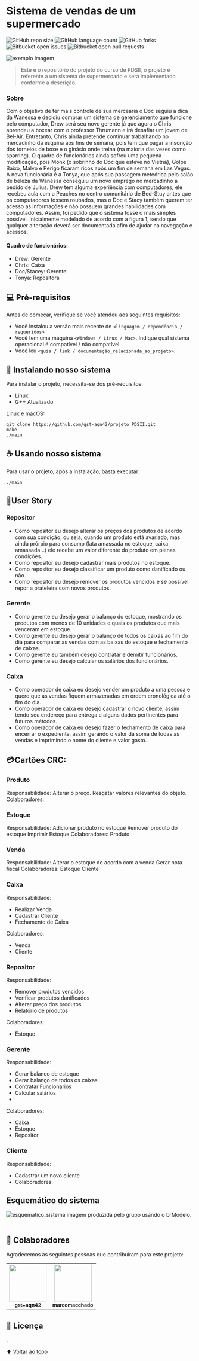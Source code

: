 # Sistema de vendas de um supermercado


![GitHub repo size](https://img.shields.io/github/repo-size/gst-aqn42/projeto_PDSII?style=for-the-badge)
![GitHub language count](https://img.shields.io/github/languages/count/gst-aqn42/projeto_PDSII?style=for-the-badge)
![GitHub forks](https://img.shields.io/github/forks/gst-aqn42/projeto_PDSII?style=for-the-badge)
![Bitbucket open issues](https://img.shields.io/bitbucket/issues/gst-aqn42/projeto_PDSII?style=for-the-badge)
![Bitbucket open pull requests](https://img.shields.io/bitbucket/pr-raw/gst-aqn42/projeto_PDSII?style=for-the-badge)

<img src="exemplo-image.png" alt="exemplo imagem">

> Este é o repositório do projeto do curso de PDSII, o projeto é referente a um sistema de supermercado e será implementado conforme a descrição.

### Sobre

Com o objetivo de ter mais controle de sua mercearia o Doc seguiu a dica da Wanessa e decidiu comprar um sistema de gerenciamento que funcione pelo computador, Drew será seu novo gerente já que agora o Chris aprendeu a boxear com o professor Thrumann e irá desafiar um jovem de Bel-Air. Entretanto, Chris ainda pretende continuar trabalhando no mercadinho da esquina aos fins de semana, pois tem que pagar a inscrição dos torneios de boxe e o ginásio onde treina (na maioria das vezes como sparring). O quadro de funcionários ainda sofreu uma pequena modificação, pois Monk (o sobrinho do Doc que esteve no Vietnã), Golpe Baixo, Malvo e Perigo ficaram ricos após um fim de semana em Las Vegas. A nova funcionária é a Tonya, que após sua passagem meteórica pelo salão de beleza da Wanessa conseguiu um novo emprego no mercadinho a pedido de Julius. Drew tem alguma experiência com computadores, ele recebeu aula com a Peaches no centro comunitário de Bed-Stuy antes que os computadores fossem roubados, mas o Doc e Stacy também querem ter acesso as informações e não possuem grandes habilidades com computadores. Assim, foi pedido que o sistema fosse o mais simples possível. Inicialmente modelado de acordo com a figura 1, sendo que qualquer alteração deverá ser documentada afim de ajudar na navegação e acessos.

#### Quadro de funcionários:

- Drew: Gerente
- Chris: Caixa
- Doc/Stacey: Gerente
- Tonya: Repositora

## 💻 Pré-requisitos

Antes de começar, verifique se você atendeu aos seguintes requisitos:
<!---Estes são apenas requisitos de exemplo. Adicionar, duplicar ou remover conforme necessário--->
* Você instalou a versão mais recente de `<linguagem / dependência / requeridos>`
* Você tem uma máquina `<Windows / Linux / Mac>`. Indique qual sistema operacional é compatível / não compatível.
* Você leu `<guia / link / documentação_relacionada_ao_projeto>`.

## 🚀 Instalando nosso sistema

Para instalar o projeto, necessita-se dos pré-requisitos:

- Linux
- G++ Atualizado

Linux e macOS:
```
git clone https://github.com/gst-aqn42/projeto_PDSII.git
make
./main
```

## ☕ Usando nosso sistema

Para usar o projeto, após a instalação, basta executar:

```
./main
```

## 🧾User Story

### Repositor
- Como repositor eu desejo alterar os preços dos produtos de acordo com sua condição, ou seja, quando um produto está avariado, mas ainda prórpio para consumo (lata amassada no estoque, caixa amassada...) ele recebe um valor diferente do produto em plenas condições.
- Como repositor eu desejo cadastrar mais produtos no estoque.
- Como repositor eu desejo classificar um produto como danificado ou não.
- Como repositor eu desejo remover os produtos vencidos e se possível repor a prateleira com novos produtos.
### Gerente
- Como gerente eu desejo gerar o balanço do estoque, mostrando os produtos com menos de 10 unidades e quais os produtos que mais venceram em estoque.
- Como gerente eu desejo gerar o balanço de todos os caixas ao fim do dia para comparar as vendas com as baixas do estoque e fechamento de caixas.
- Como gerente eu também desejo contratar e demitir funcionários.
- Como gerente eu desejo calcular os salários dos funcionários.
### Caixa
- Como operador de caixa eu desejo vender um produto a uma pessoa e quero que as vendas fiquem armazenadas em ordem cronológica até o fim do dia.
- Como operador de caixa eu desejo cadastrar o novo cliente, assim tendo seu endereço para entrega e alguns dados pertinentes para futuros métodos.
- Como operador de caixa eu desejo fazer o fechamento de caixa para encerrar o expediente, assim gerando o valor da soma de todas as vendas e imprimindo o nome do cliente e valor gasto.

## 💳Cartões CRC:

### Produto
Responsabilidade:
Alterar o preço.
Resgatar valores relevantes do objeto.
Colaboradores:

### Estoque
Responsabilidade:
Adicionar produto no estoque
Remover produto do estoque
Imprimir Estoque
Colaboradores:
Produto

### Venda
Responsabilidade:
Alterar o estoque de acordo com a venda
Gerar nota fiscal
Colaboradores:
Estoque
Cliente

### Caixa

Responsabilidade:
- Realizar Venda
- Cadastrar Cliente
- Fechamento de Caixa

Colaboradores:
- Venda
- Cliente

### Repositor

Responsabilidade:
- Remover produtos vencidos
- Verificar produtos danificados
- Alterar preço dos produtos
- Relatório de produtos

Colaboradores:
- Estoque

### Gerente

Responsabilidade:
- Gerar balanco de estoque
- Gerar balanço de todos os caixas
- Contratar Funcionarios
- Calcular salários
- 
Colaboradores:
- Caixa
- Estoque
- Repositor

### Cliente

Responsabilidade:
- Cadastrar um novo cliente
- Colaboradores:


## Esquemático do sistema
<img src="https://i.imgur.com/fH65Qpc_d.jpg?maxwidth=520&shape=thumb&fidelity=high" alt="esquematico_sistema">
 imagem produzida pelo grupo usando o brModelo.
<br>
<br>

## 🤝 Colaboradores

Agradecemos às seguintes pessoas que contribuíram para este projeto:

<table>
  <tr>
    <td align="center">
      <a href="#">
        <img src="https://avatars.githubusercontent.com/u/75077135" width="100px;"/><br>
        <sub>
          <b>gst-aqn42</b>
        </sub>
      </a>
    </td>
    <td align="center">
      <a href="#">
        <img src="https://avatars.githubusercontent.com/u/103375929?v=4" width="100px;"/><br>
        <sub>
          <b>marcomacchado</b>
        </sub>
      </a>
    </td>
  </tr>
</table>


## 📝 Licença

.

[⬆ Voltar ao topo](#nome-do-projeto)<br>
